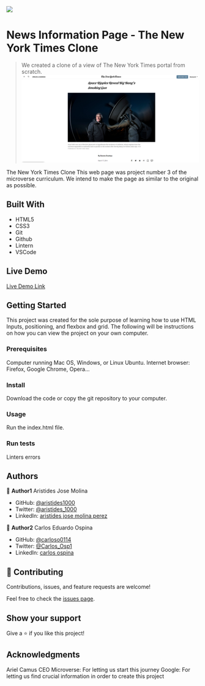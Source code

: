 ![](https://img.shields.io/badge/Microverse-blueviolet)

# News Information Page - The New York Times Clone

> We created a clone of a view of The New York Times portal from scratch.
![screenshot](./app_screenshot.png)

The New York Times Clone
This web page was project number 3 of the microverse curriculum.
We intend to make the page as similar to the original as possible.

## Built With

- HTML5
- CSS3
- Git
- Github
- Lintern
- VSCode

## Live Demo

[Live Demo Link](https://aristides1000.github.io/the-new-york-times-copy/)

## Getting Started

This project was created for the sole purpose of learning how to use HTML Inputs, positioning, and flexbox and grid. The following will be instructions on how you can view the project on your own computer.

### Prerequisites

Computer running Mac OS, Windows, or Linux Ubuntu. Internet browser: Firefox, Google Chrome, Opera...

### Install

Download the code or copy the git repository to your computer.

### Usage
Run the index.html file.

### Run tests
Linters errors

## Authors

👤 **Author1**
Aristides Jose Molina

- GitHub: [@aristides1000](https://github.com/aristides1000)
- Twitter: [@aristides_1000](https://twitter.com/@aristides_1000)
- LinkedIn: [aristides jose molina perez](https://www.linkedin.com/in/aristides-jose-molina-perez-09b0579a)

👤 **Author2**
Carlos Eduardo Ospina
- GitHub: [@carloso0114](https://github.com/carloso0114)
- Twitter: [@Carlos_Osp1](https://twitter.com/Carlos_Osp1)
- LinkedIn: [carlos ospina](https://www.linkedin.com/in/carlos-ospina-242b831a6/)

## 🤝 Contributing

Contributions, issues, and feature requests are welcome!

Feel free to check the [issues page](https://github.com/carloso0114/html-forms/issues).

## Show your support

Give a ⭐️ if you like this project!

## Acknowledgments

Ariel Camus CEO Microverse: For letting us start this journey
Google: For letting us find crucial information in order to create this project
